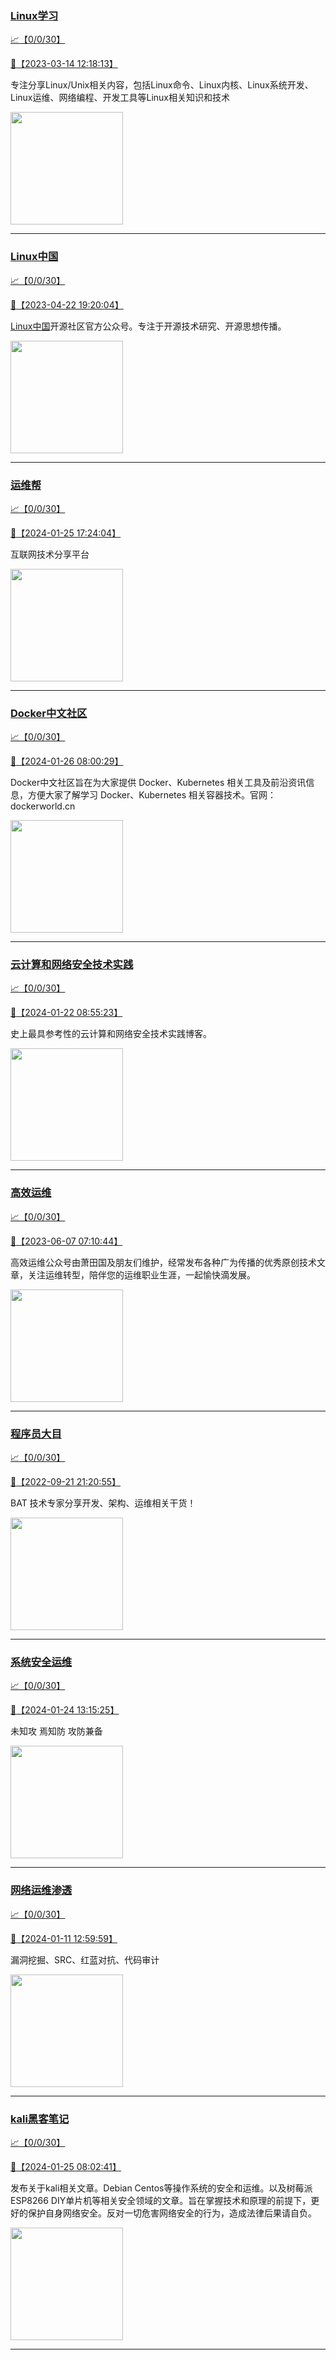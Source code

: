 
### [Linux学习](http://wechat.doonsec.com/wechat_echarts/?biz=MzI4MDEwNzAzNg==)

[:chart_with_upwards_trend:【0/0/30】](http://wechat.doonsec.com/wechat_echarts/?biz=MzI4MDEwNzAzNg==)

[:camera_flash:【2023-03-14 12:18:13】](https://mp.weixin.qq.com/s?__biz=MzI4MDEwNzAzNg==&mid=2649460110&idx=2&sn=d76412a9e0687ffe50c359ea4332a1a2&chksm=f3a2acfdc4d525ebb2f44288f886f46ce16507e0305ee1fcc74cb305757dd68610e87f461665&scene=27#wechat_redirect)

专注分享Linux/Unix相关内容，包括Linux命令、Linux内核、Linux系统开发、Linux运维、网络编程、开发工具等Linux相关知识和技术

<img align="top" width="180" src="http://open.weixin.qq.com/qr/code?username=gh_cb990d3ccd5f" alt="" />

---


### [Linux中国](http://wechat.doonsec.com/wechat_echarts/?biz=MjM5NjQ4MjYwMQ==)

[:chart_with_upwards_trend:【0/0/30】](http://wechat.doonsec.com/wechat_echarts/?biz=MjM5NjQ4MjYwMQ==)

[:camera_flash:【2023-04-22 19:20:04】](https://mp.weixin.qq.com/s?__biz=MjM5NjQ4MjYwMQ==&mid=2664678930&idx=3&sn=e1cd00ae476511afb34f4785124fb41a&chksm=bdcffd548ab87442b492af73b3af4e275b5439bd53b739798b806ed6947ab03e47e8efbe9a59&scene=27#wechat_redirect)

[Linux中国](https://linux.cn/)开源社区官方公众号。专注于开源技术研究、开源思想传播。

<img align="top" width="180" src="http://open.weixin.qq.com/qr/code?username=gh_52ef55f8adfd" alt="" />

---


### [运维帮](http://wechat.doonsec.com/wechat_echarts/?biz=MzA3MzYwNjQ3NA==)

[:chart_with_upwards_trend:【0/0/30】](http://wechat.doonsec.com/wechat_echarts/?biz=MzA3MzYwNjQ3NA==)

[:camera_flash:【2024-01-25 17:24:04】](https://mp.weixin.qq.com/s?__biz=MzA3MzYwNjQ3NA==&mid=2651301305&idx=1&sn=f6ef7f7c50c988127ad9bee342e657bd&chksm=85908992b3425158f7842b5e8289855eb91061c2995b8f4d7bca5ec9a2cce2425d928fdeb258&scene=27&key=d97ff789397cf58d80c0e328253187994b589ee0a88d95d746f1078f870ab06a3b2612d42c6f1f9331c142ddfacbaeed599edb103ff9933ef5fc7df7e6c95cba8422625093edda3cc93f44e0ce7b6390539122adde445450c1577f754f4f486ada01c90068c1e24716f6cbed0a5e91775208831cc1426767052f4f0d094637ba&ascene=15&uin=NTY2NTA4NjQ%3D&devicetype=Windows+10+x64&version=63060012&lang=zh_CN&session_us=gh_c2731fbedaf6&countrycode=AL&exportkey=n_ChQIAhIQdxRnO8OBFc1SdFnI6KDM9BLuAQIE97dBBAEAAAAAAHXpJhWw%2BXIAAAAOpnltbLcz9gKNyK89dVj0lmQ3iQsXjJLEFbrBqgnEv7kOR72EjVLDqfagkNF4iXFwK2f8hDg3YJ7I4usA8fR9AlHYbUaypNbKZoJRA4PsjIviRw%2FkbDjhSWWrqlcaA1kg6Y7zdABUGGD22B9KRcNQ%2BnaGvVSYL47I7R%2B4VAzv9jSKgRBXoLZBVpQH08LZrnsxjSlAcz5MNN9otTeNuwWTgDlw%2F6HNTuHOaTSz6BbDCYyYKaP6Wg1dx3wwwCsAiIStxy5WWz9zOWeFDjjTsRc7uyhjEKQeaQw%3D&acctmode=0&pass_ticket=YlKfRLdT%2FPJtmyUqFtOg5WhVa5I%2BMtlg0ulZWu5I7b3UDjJJffuBw9pAcA6krEThesIbZPIZ0AysjAbzb6ITYw%3D%3D&wx_header=0&fontgear=2&scene=27#wechat_redirect)

互联网技术分享平台

<img align="top" width="180" src="http://open.weixin.qq.com/qr/code?username=gh_445a39329cd8" alt="" />

---


### [Docker中文社区](http://wechat.doonsec.com/wechat_echarts/?biz=MzI1NzI5NDM4Mw==)

[:chart_with_upwards_trend:【0/0/30】](http://wechat.doonsec.com/wechat_echarts/?biz=MzI1NzI5NDM4Mw==)

[:camera_flash:【2024-01-26 08:00:29】](https://mp.weixin.qq.com/s?__biz=MzI1NzI5NDM4Mw==&mid=2247496721&idx=1&sn=afd5fbf9bd05cad486a9c4d55666dfa8&chksm=eb467c8a124871424a0a75eab5db3e2cb633295ab9bdb8307f3a6a45bacb01063b78356641e7&scene=27#wechat_redirect)

Docker中文社区旨在为大家提供 Docker、Kubernetes 相关工具及前沿资讯信息，方便大家了解学习 Docker、Kubernetes 相关容器技术。官网：dockerworld.cn

<img align="top" width="180" src="http://open.weixin.qq.com/qr/code?username=gh_8620cb9f61a5" alt="" />

---


### [云计算和网络安全技术实践](http://wechat.doonsec.com/wechat_echarts/?biz=MzA3MjM5MDc2Nw==)

[:chart_with_upwards_trend:【0/0/30】](http://wechat.doonsec.com/wechat_echarts/?biz=MzA3MjM5MDc2Nw==)

[:camera_flash:【2024-01-22 08:55:23】](https://mp.weixin.qq.com/s?__biz=MzA3MjM5MDc2Nw==&mid=2650748198&idx=1&sn=9ee2c55684fb0762c6f58ca8f108d5d2&chksm=860884e4b19a2cc9e7ca7d9bf63569a6360ca40f461543a5a23b62aa7e5500aa0f27f8dc9ad1&scene=27&key=599a8ce7d1a3213a06cfb3f4bf842193d930dd1ac5aa9fde0fb42e6ca4fe41f175dedc0ffa3b5c7d6706534147f899947b25bb83a1389d1a070fdd53fdca31d640e4ee091cf3ffa4c0b09d8ed1465fbc6fbe20792e83dbc66a0b06ce51b88b3a2e35be682ce995d5d1939702c0a012e5041b5daf004bd31bcdc7db56de883149&ascene=0&uin=MjM2NjMzNTUwNA%3D%3D&devicetype=Windows+10+x64&version=63060012&lang=zh_CN&countrycode=BJ&exportkey=n_ChQIAhIQDrRsTdoADCWiGDCdR54wEBLXAQIE97dBBAEAAAAAAOLSIEK7q0wAAAAOpnltbLcz9gKNyK89dVj0gyLlrQTU6c750qUZliJXgXNzFEdfC5EecI5KRIAPvnjTzP1zDRNHF947oOqiDuaEbCZSBizqit%2B%2F2M5ZHFPMQZ3UPhBKVq3ZIXfM647TNKH9PpaRvsoGN5TqOr55qaU3vZjHfgXIyBp6WEhMSj8NcJmj08CsuAF5OOq3y5iTFs%2Fy7cCwkvtX0saqZQ2rqFsquv3scFjLPnLm55T98Xlh%2FfLFSHrDssus4Rm8es%2FsUPYX&acctmode=0&pass_ticket=athqABkkHHOU9JCYRS8%2BvsRhSfzxQLWr6SnFE4zNy9Bj5VcRLHvGHO4XiRnWiENgjWP6LZMVXCco6KNtUAgUxA%3D%3D&wx_header=0&fontgear=2&scene=27#wechat_redirect)

史上最具参考性的云计算和网络安全技术实践博客。

<img align="top" width="180" src="http://open.weixin.qq.com/qr/code?username=gh_34d6b0cb5633" alt="" />

---


### [高效运维](http://wechat.doonsec.com/wechat_echarts/?biz=MzA4Nzg5Nzc5OA==)

[:chart_with_upwards_trend:【0/0/30】](http://wechat.doonsec.com/wechat_echarts/?biz=MzA4Nzg5Nzc5OA==)

[:camera_flash:【2023-06-07 07:10:44】](https://mp.weixin.qq.com/s?__biz=MzA4Nzg5Nzc5OA==&mid=2651734637&idx=4&sn=2e47f69f965e98f599fed75ddb3837ef&chksm=8bc881c4bcbf08d2df71b5670c0499709a5281229287b15d178de64108ac464cd1f023287884&scene=27#wechat_redirect)

高效运维公众号由萧田国及朋友们维护，经常发布各种广为传播的优秀原创技术文章，关注运维转型，陪伴您的运维职业生涯，一起愉快滴发展。

<img align="top" width="180" src="http://open.weixin.qq.com/qr/code?username=gh_0fdeda7cb50a" alt="" />

---


### [程序员大目](http://wechat.doonsec.com/wechat_echarts/?biz=MzI4ODQ3NjE2OA==)

[:chart_with_upwards_trend:【0/0/30】](http://wechat.doonsec.com/wechat_echarts/?biz=MzI4ODQ3NjE2OA==)

[:camera_flash:【2022-09-21 21:20:55】](https://mp.weixin.qq.com/s?__biz=MzI4ODQ3NjE2OA==&mid=2247500356&idx=1&sn=69754a844e3a51a5427a0efec6aa45bd&chksm=ec3f5f23db48d6353810ef9157baf1fc90adbd884423aba73bd00450e5e6777e6e46dbe30489&scene=27&key=512fb80aa4f22d2a8ac8a7af6059d9b697eaef75ed0476d4690fc363cab93d636f7775d20d20fd3b1cd8bc051e62783ef79a2497a6b927846f0446f0af1324426177ebc087d480f11223e6aa409b2a26ab3d9ac220856bd51003dc89dc5306590dc812175fea69cf84266821b6f428181384d29a2d5a699f58c3d897ce4f980a&ascene=15&uin=MTA3Mzc3OTIzNQ%3D%3D&devicetype=Windows+Server+2016+x64&version=63070517&lang=zh_CN&session_us=gh_5f81484d311e&exportkey=AfaIj87lbeDD6CwHew4i%2FSM%3D&acctmode=0&pass_ticket=nP6spRM8hMyiazMifMuFetRdSji3u6F4iU1PoNglFE6zGbwDRWX%2F4QyvCBMQQBay&wx_header=0&fontgear=2&scene=27#wechat_redirect)

BAT 技术专家分享开发、架构、运维相关干货！

<img align="top" width="180" src="http://open.weixin.qq.com/qr/code?username=gh_e6849e368b5f" alt="" />

---


### [系统安全运维](http://wechat.doonsec.com/wechat_echarts/?biz=Mzk0NjE0NDc5OQ==)

[:chart_with_upwards_trend:【0/0/30】](http://wechat.doonsec.com/wechat_echarts/?biz=Mzk0NjE0NDc5OQ==)

[:camera_flash:【2024-01-24 13:15:25】](https://mp.weixin.qq.com/s?__biz=Mzk0NjE0NDc5OQ==&mid=2247522790&idx=2&sn=5b6bd039e20a31f8bce41ed30eed97f6&chksm=c2c7fadfcd2046ae35dc4413d726fd301a48e2c83ad3d11cd563b66b4ea6890705563315b244&scene=27#wechat_redirect)

未知攻 焉知防 攻防兼备

<img align="top" width="180" src="http://open.weixin.qq.com/qr/code?username=gh_2c298b630170" alt="" />

---


### [网络运维渗透](http://wechat.doonsec.com/wechat_echarts/?biz=MzA3MjMxODUwNg==)

[:chart_with_upwards_trend:【0/0/30】](http://wechat.doonsec.com/wechat_echarts/?biz=MzA3MjMxODUwNg==)

[:camera_flash:【2024-01-11 12:59:59】](https://mp.weixin.qq.com/s?__biz=MzA3MjMxODUwNg==&mid=2247486338&idx=1&sn=a3c369eb24d1c8e08490f3942159dd64&chksm=9eac6448f21ee9b026eef6f33120562027b8176e695d02156453d395d62a7119a00be69eed7e&scene=27#wechat_redirect)

漏洞挖掘、SRC、红蓝对抗、代码审计

<img align="top" width="180" src="http://open.weixin.qq.com/qr/code?username=gh_304f5239b3b0" alt="" />

---


### [kali黑客笔记](http://wechat.doonsec.com/wechat_echarts/?biz=MzkxMzIwNTY1OA==)

[:chart_with_upwards_trend:【0/0/30】](http://wechat.doonsec.com/wechat_echarts/?biz=MzkxMzIwNTY1OA==)

[:camera_flash:【2024-01-25 08:02:41】](https://mp.weixin.qq.com/s?__biz=MzkxMzIwNTY1OA==&mid=2247502883&idx=1&sn=ce3ac8b325b88405144ff92d5b63b167&chksm=c01f8c3178f4df5d8ef99ed7db1d66f5bfa4fcfa463f426723b450a027659e53c3a227bb8704&scene=27&key=a2847c972f830c4159470e3874364e3a3fde47d950ecc9d820be69aa407833e12d8e32c0d8bc27d87e715256642810acbc7ac27d57e98761aaee4df5e3492634d5f82d1e3c1170f17b275d53ffc9c547f81f73e95447cc6a8a1ead5e985d114e70c03344c30bf6f3e60fb80c337ba72cf10d252de6e5d19c8ed591b0d5d62b97&ascene=15&uin=NTY2NTA4NjQ%3D&devicetype=Windows+10+x64&version=63060012&lang=zh_CN&session_us=gh_b6b192e50c70&countrycode=AL&exportkey=n_ChQIAhIQ6rqNRn6%2FOtAd1G2xRcACehLuAQIE97dBBAEAAAAAAIN1JI%2BV%2FPAAAAAOpnltbLcz9gKNyK89dVj05%2F48P2dYhz0iU1Onic5OHF2H2HV3WrOWZJuV9Y4L7oV4UfXR%2FhCegL3Vy3PxHu540Y%2F0iHtANeg03%2BenJn%2BoQNjbGX6941zXxkycI3xM44MjeF9%2BgbBtiaZU1pgpZ9AjLHk4c%2Fzldwqh3y8lXEcOSNtZX6PBD0CJ%2Fdwyv0OCB2tPW5llv155n4bhYlsFm8vb2QBy1GB1y5zKn85PQ6poNvNIJl6J5LX%2BhrlFWmHfdOav4V3Icp2BjR%2BM3m2DJPOY0zAgChWIc8g%3D&acctmode=0&pass_ticket=YlKfRLdT%2FPJtmyUqFtOg5WhVa5I%2BMtlg0ulZWu5I7b0My1ePJ%2BNbcpVPqTZZUsrHnRptP0eaFZuIbi6iCx5Y8Q%3D%3D&wx_header=0&fontgear=2&scene=27#wechat_redirect)

发布关于kali相关文章。Debian Centos等操作系统的安全和运维。以及树莓派 ESP8266 DIY单片机等相关安全领域的文章。旨在掌握技术和原理的前提下，更好的保护自身网络安全。反对一切危害网络安全的行为，造成法律后果请自负。

<img align="top" width="180" src="http://open.weixin.qq.com/qr/code?username=gh_fbcaf351ddc1" alt="" />

---

